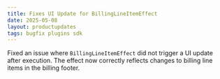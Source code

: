 ```yaml
---
title: Fixes UI Update for BillingLineItemEffect
date: 2025-05-08
layout: productupdates
tags: bugfix plugins sdk
---
```

Fixed an issue where `BillingLineItemEffect` did not trigger a UI update after execution. The effect now correctly reflects changes to billing line items in the billing footer.
